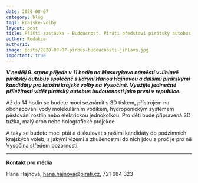 ```yaml
---
date: 2020-08-07
category: blog
tags: krajske-volby
layout: post
title: Příští zastávka - Budoucnost. Piráti představí pirátský autobus budoucnosti tuto neděli v Jihlavě
author: Redakce
authorId: 
image: posts/2020-08-07-pirbus-budoucnosti-jihlava.jpg
important: true
---
```


***V neděli 9. srpna přijede v 11 hodin na Masarykovo náměstí v Jihlavě pirátský autobus společně s lídryní Hanou Hajnovou a dalšími pirátskými kandidáty pro letošní krajské volby na Vysočině. Využijte jedinečné příležitosti vidět pirátský autobus budoucnosti jako první v republice.***  

Až do 14 hodin se budete moci seznámit s 3D tiskem, přístrojem na obohacování vody molekulárním vodíkem, hydroponickým systémem pěstování rostlin nebo elektrickou jednokolkou. Pro děti bude připravená 3D tužka, malý dron nebo holografické projekce. 

A taky se budete moci ptát a diskutovat s našimi kandidáty do podzimních krajských voleb, s jakými vizemi a zkušenostmi do nich jdou a proč je pro ně Vysočina středem pozornosti.

---

**Kontakt pro média**

Hana Hajnová, <hana.hajnova@pirati.cz>, 721 684 323
